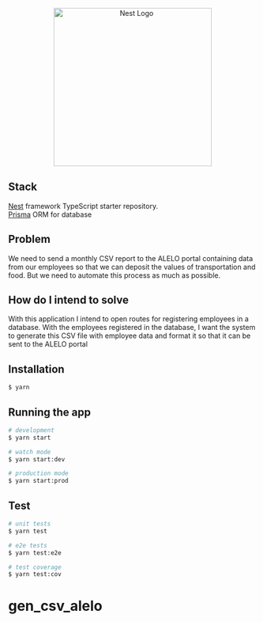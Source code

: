 <p align="center">
  <a href="http://nestjs.com/" target="blank"><img src="https://nestjs.com/img/logo_text.svg" width="320" alt="Nest Logo" /></a>
</p>

[circleci-image]: https://img.shields.io/circleci/build/github/nestjs/nest/master?token=abc123def456
[circleci-url]: https://circleci.com/gh/nestjs/nest

## Stack

[Nest](https://github.com/nestjs/nest) framework TypeScript starter repository. </br>
[Prisma](https://www.prisma.io/) ORM for database

## Problem

We need to send a monthly CSV report to the ALELO portal containing data from our employees so that we can deposit the values ​​​​of transportation and food. But we need to automate this process as much as possible.

## How do I intend to solve

With this application I intend to open routes for registering employees in a database. With the employees registered in the database, I want the system to generate this CSV file with employee data and format it so that it can be sent to the ALELO portal

## Installation

```bash
$ yarn
```

## Running the app

```bash
# development
$ yarn start

# watch mode
$ yarn start:dev

# production mode
$ yarn start:prod
```

## Test

```bash
# unit tests
$ yarn test

# e2e tests
$ yarn test:e2e

# test coverage
$ yarn test:cov
```
# gen_csv_alelo
